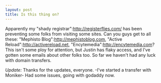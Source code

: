 ```yaml
--- 
layout: post
title: Is this thing on?
---
```

Apparently my "shady registrar":http://registerflies.com/ has been preventing some folks from visiting some sites.  Can you guys get to all these: "Mephisto Blog":http://mephistoblog.com, "Active Reload":http://activereload.net, "Encytemedia":http://encytemedia.com?  This isn't some ploy for attention, but Justin has flaky access, and I've gotten some emails about other folks too.  So far we haven't had any luck with domain transfers.

*Update:* Thanks for the updates, everyone.  -I've started a transfer with Moniker-  Had some issues, going with godaddy now.  
